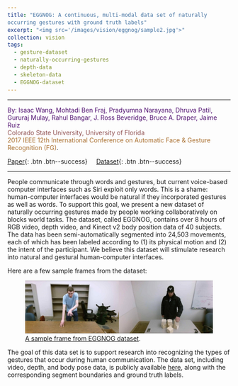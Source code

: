 ```yaml
---
title: "EGGNOG: A continuous, multi-modal data set of naturally
occurring gestures with ground truth labels"
excerpt: "<img src='/images/vision/eggnog/sample2.jpg'>"
collection: vision
tags:
  - gesture-dataset
  - naturally-occurring-gestures
  - depth-data
  - skeleton-data
  - EGGNOG-dataset
---
```


-------
<p><span style="color: #501070">By: Isaac Wang, Mohtadi Ben Fraj, Pradyumna Narayana, Dhruva Patil, Gururaj Mulay, Rahul Bangar, J. Ross Beveridge, Bruce A. Draper, Jaime Ruiz<br/></span>
<span style="color: #905050">Colorado State University, University of Florida<br/></span>
<span style="color: #AA7030"> 2017 IEEE 12th International Conference on Automatic Face & Gesture Recognition (FG)</span>.</p>


[<i class="fa  fa-file-text-o"></i> Paper](https://gurumulay.github.io/files/papers/EGGNOG_FG2017.pdf){: .btn .btn--success} &nbsp; &nbsp; [<i class="fa fa-fw fa-download"></i> Dataset](https://www.cs.colostate.edu/~vision/eggnog/){: .btn .btn--success}


-------


People communicate through words and gestures,
but current voice-based computer interfaces such as Siri exploit
only words. This is a shame: human-computer interfaces would
be natural if they incorporated gestures as well as words. To
support this goal, we present a new dataset of naturally occurring
gestures made by people working collaboratively on blocks world
tasks. The dataset, called EGGNOG, contains over 8 hours of
RGB video, depth video, and Kinect v2 body position data of 40
subjects. The data has been semi-automatically segmented into
24,503 movements, each of which has been labeled according
to (1) its physical motion and (2) the intent of the participant.
We believe this dataset will stimulate research into natural and
gestural human-computer interfaces.


Here are a few sample frames from the dataset:

<figure>
	<a href="/images/vision/eggnog/sample1.jpg"><img src="/images/vision/eggnog/sample1.jpg"></a>
	<figcaption><a href="" title="">A sample frame from EGGNOG dataset</a>.</figcaption>
</figure>


The goal of this data set is to support research into recognizing
the types of gestures that occur during human communication.
The data set, including video, depth, and body pose data,
is publicly available [here](https://cwc.cs.colostate.edu/datasets),
along with the corresponding segment boundaries and ground
truth labels.